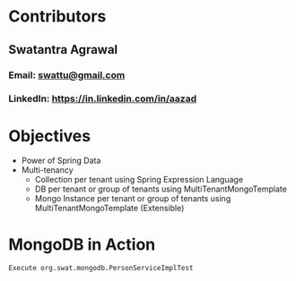 # Contributors
## Swatantra Agrawal
### Email: swattu@gmail.com
### LinkedIn: https://in.linkedin.com/in/aazad

# Objectives
* Power of Spring Data
* Multi-tenancy
  * Collection per tenant using Spring Expression Language 
  * DB per tenant or group of tenants using MultiTenantMongoTemplate
  * Mongo Instance per tenant or group of tenants using MultiTenantMongoTemplate (Extensible) 

# MongoDB in Action
    Execute org.swat.mongodb.PersonServiceImplTest